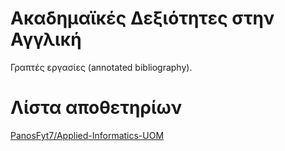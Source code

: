 # Ακαδημαϊκές Δεξιότητες στην Αγγλική
Γραπτές εργασίες (annotated bibliography).

# Λίστα αποθετηρίων

[PanosFyt7/Applied-Informatics-UOM](https://github.com/PanosFyt7/Applied-Informatics-UOM/tree/main/1st_semester/academic_english)
